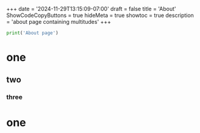 +++
date = '2024-11-29T13:15:09-07:00'
draft = false
title = 'About'
ShowCodeCopyButtons = true
hideMeta = true
showtoc = true
description = 'about page containing multitudes'
+++

```python
print('About page')
```

# one

## two

### three

# one